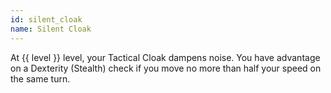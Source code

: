 ```yaml
---
id: silent_cloak
name: Silent Cloak
---
```

At {{ level }} level, your Tactical Cloak dampens noise. You have advantage on a Dexterity (Stealth) check if you move no more than half your 
speed on the same turn.
